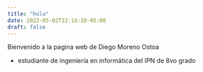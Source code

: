 ```yaml
---
title: "hola"
date: 2022-05-02T22:14:10-05:00
draft: false
---
```

Bienvenido a la pagina web de Diego Moreno Ostoa
- estudiante de ingeniería en informática del IPN de 8vo grado 